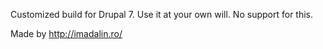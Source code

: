 Customized build for Drupal 7.
Use it at your own will.
No support for this.

Made by http://imadalin.ro/
